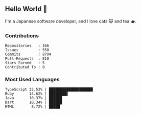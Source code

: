 ## Hello World 👋

I'm a Japanese software developer, and I love cats 😺 and tea 🫖.

### Contributions

    Repositories   : 166
    Issues         : 550
    Commits        : 8704
    Pull-Requests  : 810
    Stars Earned   : 5
    Contributed To : 0

### Most Used Languages

    TypeScript 32.53% | ████████████████████
    Ruby       14.62% | ████████▌
    Java       10.37% | ██████
    Dart       10.34% | ██████
    HTML        8.72% | █████

